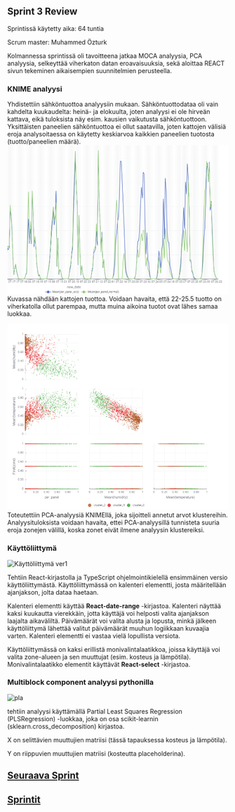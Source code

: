 ## Sprint 3 Review

Sprintissä käytetty aika: 64 tuntia

Scrum master: Muhammed Özturk

Kolmannessa sprintissä oli tavoitteena jatkaa MOCA analyysia, PCA analyysia, selkeyttää viherkaton datan eroavaisuuksia, sekä aloittaa REACT sivun tekeminen aikaisempien suunnitelmien perusteella.

### KNIME analyysi

Yhdistettiin sähköntuottoa analyysiin mukaan. Sähköntuottodataa oli vain kahdelta kuukaudelta: heinä- ja elokuulta, joten analyysi ei ole hirveän kattava, eikä tuloksista näy esim. kausien vaikutusta sähköntuottoon. Yksittäisten paneelien sähköntuottoa ei ollut saatavilla, joten kattojen välisiä eroja analysoitaessa on käytetty keskiarvoa kaikkien paneelien tuotosta (tuotto/paneelien määrä). 
![sähköntuootto](Images/tuotto.png)
Kuvassa nähdään kattojen tuottoa. Voidaan havaita, että 22-25.5 tuotto on viherkatolla ollut parempaa, mutta muina aikoina tuotot ovat lähes samaa luokkaa.

![Pca-analyysi](Images/matrix.png)
Toteutettiin PCA-analyysiä KNIMEllä, joka sijoitteli annetut arvot klustereihin. Analyysituloksista voidaan havaita, ettei PCA-analyysillä tunnisteta suuria eroja zonejen välillä, koska zonet eivät ilmene analyysin klustereiksi.


### Käyttöliittymä

![Käyttöliittymä ver1](Images/käyttisver1.gif)

Tehtiin React-kirjastolla ja TypeScript ohjelmointikielellä ensimmäinen versio käyttöliittymästä. Käyttöliittymässä on kalenteri elementti, josta määritellään ajanjakson, jolta dataa haetaan.

Kalenteri elementti käyttää **React-date-range** -kirjastoa. Kalenteri näyttää kaksi kuukautta vierekkäin, jotta käyttäjä voi helposti valita ajanjakson laajalta aikaväliltä. Päivämäärät voi valita alusta ja lopusta, minkä jälkeen käyttöliittymä lähettää valitut päivämäärät muuhun logiikkaan kuvaajia varten. Kalenteri elementti ei vastaa vielä lopullista versiota.

Käyttöliittymässä on kaksi erillistä monivalintalaatikkoa, joissa käyttäjä voi valita zone-alueen ja sen muuttujat (esim. kosteus ja lämpötila). Monivalintalaatikko elementit käyttävät **React-select** -kirjastoa.

### Multiblock component analyysi pythonilla
 
<img width="737" alt="pla" src="https://github.com/user-attachments/assets/b749cf30-f35d-4335-9f9d-349e1f09a7a8">

tehtiin analyysi käyttämällä Partial Least Squares Regression (PLSRegression) -luokkaa, joka on osa scikit-learnin (sklearn.cross_decomposition) kirjastoa.

X on selittävien muuttujien matriisi (tässä tapauksessa kosteus ja lämpötila).

Y on riippuvien muuttujien matriisi (kosteutta placeholderina).

## [Seuraava Sprint](SprintReview4.md)
## [Sprintit](SprintList.md)
